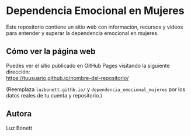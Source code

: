 # Dependencia Emocional en Mujeres

Este repositorio contiene un sitio web con información, recursos y videos para entender y superar la dependencia emocional en mujeres.

## Cómo ver la página web

Puedes ver el sitio publicado en GitHub Pages visitando la siguiente dirección:  
https://tuusuario.github.io/nombre-del-repositorio/

(Reemplaza `luzbonett.githb.io/` y `dependencia_emocional_mujeres` por los datos reales de tu cuenta y repositorio.)

## Autora

Luz Bonett 
